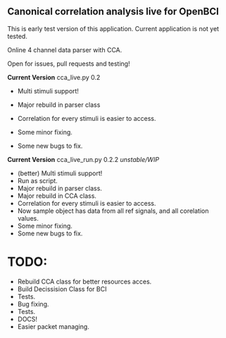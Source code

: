## Canonical correlation analysis live for OpenBCI ##

This is early test version of this application. Current application is not yet tested.

Online 4 channel data parser with CCA.

Open for issues, pull requests and testing!

**Current Version** cca_live.py 0.2

- Multi stimuli support!

- Major rebuild in parser class
- Correlation for every stimuli is easier to access.
- Some minor fixing.
- Some new bugs to fix.

**Current Version**  cca_live_run.py 0.2.2 *unstable/WIP*

- (better) Multi stimuli support!
- Run as script.
- Major rebuild in parser class.
- Major rebuild in CCA class.
- Correlation for every stimuli is easier to access.
- Now sample object has data from all ref signals, and all corelation values.
- Some minor fixing.
- Some new bugs to fix.


# TODO:

- Rebuild CCA class for better resources acces.
- Build Decissision Class for BCI
- Tests.
- Bug fixing.
- Tests.
- DOCS!
- Easier packet managing.

